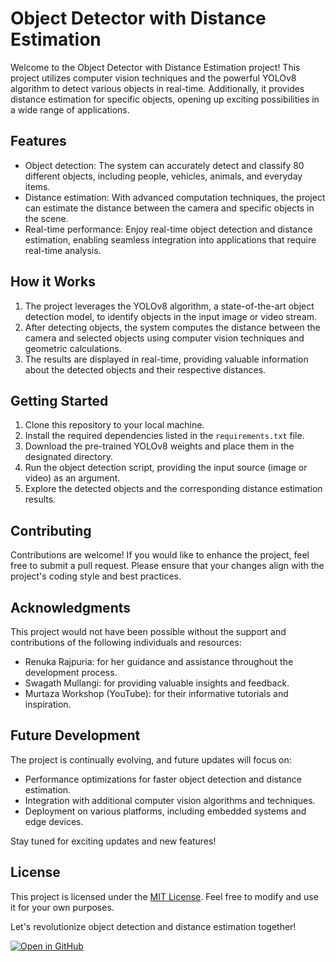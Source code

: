 # Object Detector with Distance Estimation

Welcome to the Object Detector with Distance Estimation project! This project utilizes computer vision techniques and the powerful YOLOv8 algorithm to detect various objects in real-time. Additionally, it provides distance estimation for specific objects, opening up exciting possibilities in a wide range of applications.

## Features
- Object detection: The system can accurately detect and classify 80 different objects, including people, vehicles, animals, and everyday items.
- Distance estimation: With advanced computation techniques, the project can estimate the distance between the camera and specific objects in the scene.
- Real-time performance: Enjoy real-time object detection and distance estimation, enabling seamless integration into applications that require real-time analysis.

## How it Works
1. The project leverages the YOLOv8 algorithm, a state-of-the-art object detection model, to identify objects in the input image or video stream.
2. After detecting objects, the system computes the distance between the camera and selected objects using computer vision techniques and geometric calculations.
3. The results are displayed in real-time, providing valuable information about the detected objects and their respective distances.

## Getting Started
1. Clone this repository to your local machine.
2. Install the required dependencies listed in the `requirements.txt` file.
3. Download the pre-trained YOLOv8 weights and place them in the designated directory.
4. Run the object detection script, providing the input source (image or video) as an argument.
5. Explore the detected objects and the corresponding distance estimation results.

## Contributing
Contributions are welcome! If you would like to enhance the project, feel free to submit a pull request. Please ensure that your changes align with the project's coding style and best practices.

## Acknowledgments
This project would not have been possible without the support and contributions of the following individuals and resources:
- Renuka Rajpuria: for her guidance and assistance throughout the development process.
- Swagath Mullangi: for providing valuable insights and feedback.
- Murtaza Workshop (YouTube): for their informative tutorials and inspiration.

## Future Development
The project is continually evolving, and future updates will focus on:
- Performance optimizations for faster object detection and distance estimation.
- Integration with additional computer vision algorithms and techniques.
- Deployment on various platforms, including embedded systems and edge devices.

Stay tuned for exciting updates and new features!

## License
This project is licensed under the [MIT License](LICENSE). Feel free to modify and use it for your own purposes.

Let's revolutionize object detection and distance estimation together!

[![Open in GitHub](https://img.shields.io/badge/Open%20in-GitHub-black?style=flat&logo=github)](https://github.com/your-username/object-detector-distance-estimation)
